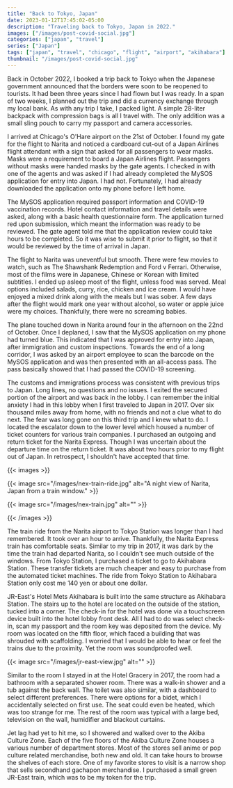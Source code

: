 ```yaml
---
title: "Back to Tokyo, Japan"
date: 2023-01-12T17:45:02-05:00
description: "Traveling back to Tokyo, Japan in 2022."
images: ["/images/post-covid-social.jpg"]
categories: ["japan", "travel"]
series: ["Japan"]
tags: ["japan", "travel", "chicago", "flight", "airport", "akihabara"]
thumbnail: "/images/post-covid-social.jpg"
---
```


Back in October 2022, I booked a trip back to Tokyo when the Japanese government announced that the borders were soon to be reopened to tourists. It had been three years since I had flown but I was ready. In a span of two weeks, I planned out the trip and did a currency exchange through my local bank. As with any trip I take, I packed light. A simple 28-liter backpack with compression bags is all I travel with. The only addition was a small sling pouch to carry my passport and camera accessories.

I arrived at Chicago's O'Hare airport on the 21st of October. I found my gate for the flight to Narita and noticed a cardboard cut-out of a Japan Airlines flight attendant with a sign that asked for all passengers to wear masks. Masks were a requirement to board a Japan Airlines flight. Passengers without masks were handed masks by the gate agents. I checked in with one of the agents and was asked if I had already completed the MySOS application for entry into Japan. I had not. Fortunately, I had already downloaded the application onto my phone before I left home.

The MySOS application required passport information and COVID-19 vaccination records. Hotel contact information and travel details were asked, along with a basic health questionnaire form. The application turned red upon submission, which meant the information was ready to be reviewed. The gate agent told me that the application review could take hours to be completed. So it was wise to submit it prior to flight, so that it would be reviewed by the time of arrival in Japan.

The flight to Narita was uneventful but smooth. There were few movies to watch, such as The Shawshank Redemption and Ford v Ferrari. Otherwise, most of the films were in Japanese, Chinese or Korean with limited subtitles. I ended up asleep most of the flight, unless food was served. Meal options included salads, curry, rice, chicken and ice cream. I would have enjoyed a mixed drink along with the meals but I was sober. A few days after the flight would mark one year without alcohol, so water or apple juice were my choices. Thankfully, there were no screaming babies.

The plane touched down in Narita around four in the afternoon on the 22nd of October. Once I deplaned, I saw that the MySOS application on my phone had turned blue. This indicated that I was approved for entry into Japan, after immigration and custom inspections. Towards the end of a long corridor, I was asked by an airport employee to scan the barcode on the MySOS application and was then presented with an all-access pass. The pass basically showed that I had passed the COVID-19 screening.

The customs and immigrations process was consistent with previous trips to Japan. Long lines, no questions and no issues. I exited the secured portion of the airport and was back in the lobby. I can remember the initial anxiety I had in this lobby when I first traveled to Japan in 2017. Over six thousand miles away from home, with no friends and not a clue what to do next. The fear was long gone on this third trip and I knew what to do. I located the escalator down to the lower level which housed a number of ticket counters for various train companies. I purchased an outgoing and return ticket for the Narita Express. Though I was uncertain about the departure time on the return ticket. It was about two hours prior to my flight out of Japan. In retrospect, I shouldn't have accepted that time.

{{< images >}}

{{< image src="/images/nex-train-ride.jpg" alt="A night view of Narita, Japan from a train window." >}}

{{< image src="/images/nex-train.jpg" alt="" >}}

{{< /images >}}

The train ride from the Narita airport to Tokyo Station was longer than I had remembered. It took over an hour to arrive. Thankfully, the Narita Express train has comfortable seats. Similar to my trip in 2017, it was dark by the time the train had departed Narita, so I couldn't see much outside of the windows. From Tokyo Station, I purchased a ticket to go to Akihabara Station. These transfer tickets are much cheaper and easy to purchase from the automated ticket machines. The ride from Tokyo Station to Akihabara Station only cost me 140 yen or about one dollar.

JR-East's Hotel Mets Akihabara is built into the same structure as Akihabara Station. The stairs up to the hotel are located on the outside of the station, tucked into a corner. The check-in for the hotel was done via a touchscreen device built into the hotel lobby front desk. All I had to do was select check-in, scan my passport and the room key was deposited from the device. My room was located on the fifth floor, which faced a building that was shrouded with scaffolding. I worried that I would be able to hear or feel the trains due to the proximity. Yet the room was soundproofed well.

{{< image src="/images/jr-east-view.jpg" alt="" >}}

Similar to the room I stayed in at the Hotel Gracery in 2017, the room had a bathroom with a separated shower room. There was a walk-in shower and a tub against the back wall. The toilet was also similar, with a dashboard to select different preferences. There were options for a bidet, which I accidentally selected on first use. The seat could even be heated, which was too strange for me. The rest of the room was typical with a large bed, television on the wall, humidifier and blackout curtains.

Jet lag had yet to hit me, so I showered and walked over to the Akiba Culture Zone. Each of the five floors of the Akiba Culture Zone houses a various number of department stores. Most of the stores sell anime or pop culture related merchandise, both new and old. It can take hours to browse the shelves of each store. One of my favorite stores to visit is a narrow shop that sells secondhand gachapon merchandise. I purchased a small green JR-East train, which was to be my token for the trip.
